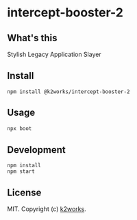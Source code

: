 # intercept-booster-2

## What's this

Stylish Legacy Application Slayer

## Install

```
npm install @k2works/intercept-booster-2
```

## Usage

```js
npx boot
```

## Development

```
npm install
npm start
```

## License

MIT. Copyright (c) [k2works](http://feross.org).
